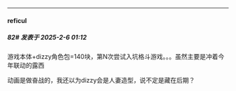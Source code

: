 ﻿
*****

####  reficul  
##### 82#       发表于 2025-2-6 01:12

游戏本体+dizzy角色包=140块，第N次尝试入坑格斗游戏。。。虽然主要是冲着今年联动的露西

动画是做奋战的，我还以为dizzy会是人妻造型，说不定是藏在后期？

